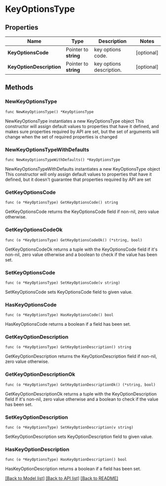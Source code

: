 # KeyOptionsType

## Properties

Name | Type | Description | Notes
------------ | ------------- | ------------- | -------------
**KeyOptionsCode** | Pointer to **string** | key options code. | [optional] 
**KeyOptionDescription** | Pointer to **string** | key options description. | [optional] 

## Methods

### NewKeyOptionsType

`func NewKeyOptionsType() *KeyOptionsType`

NewKeyOptionsType instantiates a new KeyOptionsType object
This constructor will assign default values to properties that have it defined,
and makes sure properties required by API are set, but the set of arguments
will change when the set of required properties is changed

### NewKeyOptionsTypeWithDefaults

`func NewKeyOptionsTypeWithDefaults() *KeyOptionsType`

NewKeyOptionsTypeWithDefaults instantiates a new KeyOptionsType object
This constructor will only assign default values to properties that have it defined,
but it doesn't guarantee that properties required by API are set

### GetKeyOptionsCode

`func (o *KeyOptionsType) GetKeyOptionsCode() string`

GetKeyOptionsCode returns the KeyOptionsCode field if non-nil, zero value otherwise.

### GetKeyOptionsCodeOk

`func (o *KeyOptionsType) GetKeyOptionsCodeOk() (*string, bool)`

GetKeyOptionsCodeOk returns a tuple with the KeyOptionsCode field if it's non-nil, zero value otherwise
and a boolean to check if the value has been set.

### SetKeyOptionsCode

`func (o *KeyOptionsType) SetKeyOptionsCode(v string)`

SetKeyOptionsCode sets KeyOptionsCode field to given value.

### HasKeyOptionsCode

`func (o *KeyOptionsType) HasKeyOptionsCode() bool`

HasKeyOptionsCode returns a boolean if a field has been set.

### GetKeyOptionDescription

`func (o *KeyOptionsType) GetKeyOptionDescription() string`

GetKeyOptionDescription returns the KeyOptionDescription field if non-nil, zero value otherwise.

### GetKeyOptionDescriptionOk

`func (o *KeyOptionsType) GetKeyOptionDescriptionOk() (*string, bool)`

GetKeyOptionDescriptionOk returns a tuple with the KeyOptionDescription field if it's non-nil, zero value otherwise
and a boolean to check if the value has been set.

### SetKeyOptionDescription

`func (o *KeyOptionsType) SetKeyOptionDescription(v string)`

SetKeyOptionDescription sets KeyOptionDescription field to given value.

### HasKeyOptionDescription

`func (o *KeyOptionsType) HasKeyOptionDescription() bool`

HasKeyOptionDescription returns a boolean if a field has been set.


[[Back to Model list]](../README.md#documentation-for-models) [[Back to API list]](../README.md#documentation-for-api-endpoints) [[Back to README]](../README.md)


